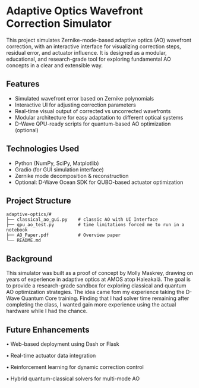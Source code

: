 # Adaptive Optics Wavefront Correction Simulator

This project simulates Zernike-mode-based adaptive optics (AO) wavefront correction, with an interactive interface for visualizing correction steps, residual error, and actuator influence. It is designed as a modular, educational, and research-grade tool for exploring fundamental AO concepts in a clear and extensible way.

## Features

- Simulated wavefront error based on Zernike polynomials  
- Interactive UI for adjusting correction parameters  
- Real-time visual output of corrected vs uncorrected wavefronts  
- Modular architecture for easy adaptation to different optical systems  
- D-Wave QPU-ready scripts for quantum-based AO optimization (optional)

## Technologies Used

- Python (NumPy, SciPy, Matplotlib)
- Gradio (for GUI simulation interface)
- Zernike mode decomposition & reconstruction
- Optional: D-Wave Ocean SDK for QUBO-based actuator optimization

## Project Structure
```
adaptive-optics/#
├── classical_ao_gui.py    # classic AO with UI Interface
├── qpu_ao_test.py         # time limitations forced me to run in a notebook
├── AO_Paper.pdf           # Overview paper
└── README.md
```

## Background
This simulator was built as a proof of concept by Molly Maskrey, drawing on years of experience in adaptive optics at AMOS atop Haleakalā. The goal is to provide a research-grade sandbox for exploring classical and quantum AO optimization strategies. The idea came fom my experience taking the D-Wave Quantum Core training. Finding that I had solver time remaining after completing the class, I wanted
gain more experience using the actual hardware while I had the chance.

## Future Enhancements

• Web-based deployment using Dash or Flask

• Real-time actuator data integration

• Reinforcement learning for dynamic correction control

• Hybrid quantum-classical solvers for multi-mode AO




